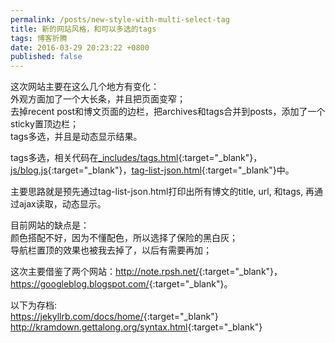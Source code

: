 ```yaml
---
permalink: /posts/new-style-with-multi-select-tag
title: 新的网站风格，和可以多选的tags
tags: 博客折腾
date: 2016-03-29 20:23:22 +0800
published: false
---
```

这次网站主要在这么几个地方有变化：  
外观方面加了一个大长条，并且把页面变窄；  
去掉recent post和博文页面的边栏，把archives和tags合并到posts，添加了一个sticky置顶边栏；  
tags多选，并且是动态显示结果。  

tags多选，相关代码在[_includes/tags.html](https://github.com/XUJINKAI/XUJINKAI.github.io/blob/master/_includes/tags.html){:target="_blank"}，[js/blog.js](https://github.com/XUJINKAI/XUJINKAI.github.io/blob/master/js/blog.js){:target="_blank"}，[tag-list-json.html](https://github.com/XUJINKAI/XUJINKAI.github.io/blob/master/tag-list-json.html){:target="_blank"}中。

主要思路就是预先通过tag-list-json.html打印出所有博文的title, url, 和tags, 再通过ajax读取，动态显示。

目前网站的缺点是：  
颜色搭配不好，因为不懂配色，所以选择了保险的黑白灰；  
导航栏置顶的效果也被我去掉了，以后有需要再加；

这次主要借鉴了两个网站：<http://note.rpsh.net/>{:target="_blank"}，<https://googleblog.blogspot.com/>{:target="_blank"}。

以下为存档:  
<https://jekyllrb.com/docs/home/>{:target="_blank"}  
<http://kramdown.gettalong.org/syntax.html>{:target="_blank"}  
